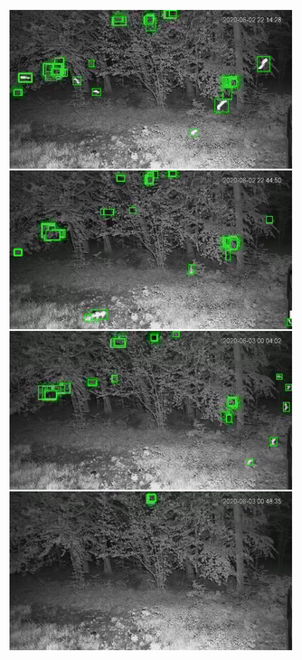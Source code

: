 ![20200602-221356-224401](in/20200602/20200602-221356-224401_0_.jpg)
![20200602-224406-231411](in/20200602/20200602-224406-231411_0_.jpg)
![20200602-231416-234421](in/20200602/20200602-231416-234421_0_.jpg)
![20200602-234426-000001](in/20200602/20200602-234426-000001_0_.jpg)
